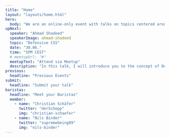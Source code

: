 ```yaml
---
title: "Home"
layout: "layouts/home.html"
hero:
  body: "We are an online-only event with talks on topics centered around CSS."
upNext:
  speaker: "Ahmad Shadeed"
  speakerImage: ahmad-shadeed
  topic: "Defensive CSS"
  date: "30.06."
  time: "5PM CEST"
  # meetupUrl: "#"
  meetupText: "Attend via Meetup"
  description: "In this talk, I will introduce you to the concept of Defensive CSS. It’s all about ways and techniques we can use right away to prevent potential layout issues."
previous:
  headline: "Previous Events"
submit:
  headline: "Submit your talk"
baristas:
  headline: "Meet your Baristas"
  member:
    - name: "Christian Schäfer"
      twitter: "derSchepp"
      img: "christian-schaefer"
    - name: "Nils Binder"
      twitter: "supremebeing09"
      img: "nils-binder"
---
```

